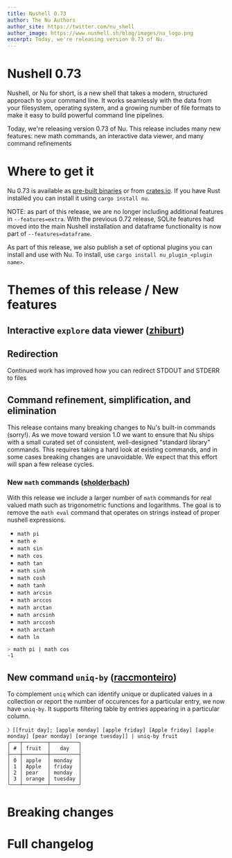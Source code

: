 ```yaml
---
title: Nushell 0.73
author: The Nu Authors
author_site: https://twitter.com/nu_shell
author_image: https://www.nushell.sh/blog/images/nu_logo.png
excerpt: Today, we're releasing version 0.73 of Nu. 
---
```


# Nushell 0.73

Nushell, or Nu for short, is a new shell that takes a modern, structured approach to your command line. It works seamlessly with the data from your filesystem, operating system, and a growing number of file formats to make it easy to build powerful command line pipelines.

Today, we're releasing version 0.73 of Nu. This release includes many new features: new math commands, an interactive data viewer, and many command refinements
<!-- more -->

# Where to get it

Nu 0.73 is available as [pre-built binaries](https://github.com/nushell/nushell/releases/tag/0.73.0) or from [crates.io](https://crates.io/crates/nu). If you have Rust installed you can install it using `cargo install nu`.

NOTE: as part of this release, we are no longer including additional features in `--features=extra`. With the previous 0.72 release, SQLite features had moved into the main Nushell installation and dataframe functionality is now part of `--features=dataframe`.

As part of this release, we also publish a set of optional plugins you can install and use with Nu. To install, use `cargo install nu_plugin_<plugin name>`.

# Themes of this release / New features

## Interactive `explore` data viewer ([zhiburt](https://github.com/nushell/nushell/pull/6984))

## Redirection

Continued work has improved how you can redirect STDOUT and STDERR to files

## Command refinement, simplification, and elimination

This release contains many breaking changes to Nu's built-in commands (sorry!). As we move toward version 1.0 we want to ensure that Nu ships with a small curated set of consistent, well-designed "standard library" commands. This requires taking a hard look at existing commands, and in some cases breaking changes are unavoidable. We expect that this effort will span a few release cycles.

### New `math` commands ([sholderbach](https://github.com/nushell/nushell/pull/7258))

With this release we include a larger number of `math` commands for real valued math such as trigonometric functions and logarithms.
The goal is to remove the `math eval` command that operates on strings instead of proper nushell expressions.

- `math pi`
- `math e`
- `math sin`
- `math cos`
- `math tan`
- `math sinh`
- `math cosh`
- `math tanh`
- `math arcsin`
- `math arccos`
- `math arctan`
- `math arcsinh`
- `math arccosh`
- `math arctanh`
- `math ln`

``` sh
> math pi | math cos
-1
```

## New command `uniq-by` ([raccmonteiro](https://github.com/nushell/nushell/pull/7295))

To complement `uniq` which can identify unique or duplicated values in a collection or report the number of occurences for a particular entry, we now have `uniq-by`.
It supports filtering table by entries appearing in a particular column.

```
〉[[fruit day]; [apple monday] [apple friday] [Apple friday] [apple monday] [pear monday] [orange tuesday]] | uniq-by fruit
╭───┬────────┬─────────╮
│ # │ fruit  │   day   │
├───┼────────┼─────────┤
│ 0 │ apple  │ monday  │
│ 1 │ Apple  │ friday  │
│ 2 │ pear   │ monday  │
│ 3 │ orange │ tuesday │
╰───┴────────┴─────────╯
```

# Breaking changes



# Full changelog

